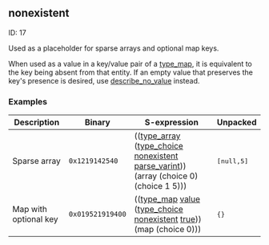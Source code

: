 ## nonexistent

ID: 17

Used as a placeholder for sparse arrays and optional map keys.

When used as a value in a key/value pair of a [type_map](./type_map.md), it is equivalent to the key being absent from that entity. If an empty value that preserves the key's presence is desired, use [describe_no_value](./describe_no_value.md) instead.

### Examples

| Description | Binary | S-expression | Unpacked |
|----|----|----|----|
| Sparse array | `0x1219142540` | (([type_array](./type_array.md) ([type_choice](./type_choice.md) [nonexistent](./nonexistent.md) [parse_varint](./parse_varint.md))) (array (choice 0) (choice 1 5))) | <pre>[null,5]</pre> |
| Map with optional key | `0x019521919400` | (([type_map](./type_map.md) [value](./value.md) ([type_choice](./type_choice.md) [nonexistent](./nonexistent.md) [true](./true.md))) (map (choice 0))) | <pre>{}</pre> |
